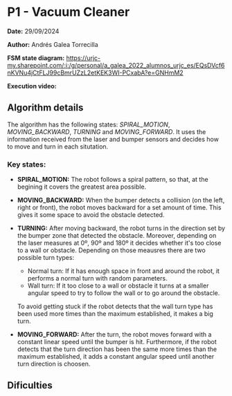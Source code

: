 # P1 - Vacuum Cleaner

**Date:** 29/09/2024

**Author:** Andrés Galea Torrecilla

**FSM state diagram:** https://urjc-my.sharepoint.com/:i:/g/personal/a_galea_2022_alumnos_urjc_es/EQsDVcf6nKVNu4jCtFLJ99cBmrUZzL2etKEK3WI-PCxabA?e=GNHmM2

**Execution video:**

## Algorithm details

The algorithm has the following states: *SPIRAL_MOTION*, *MOVING_BACKWARD*, *TURNING* and *MOVING_FORWARD*. It uses the information received from the laser and bumper sensors and decides how to move and turn in each situtation.

### Key states:
  - **SPIRAL_MOTION:** The robot follows a spiral pattern, so that, at the begining it covers the greatest area possible.

  - **MOVING_BACKWARD:** When the bumper detects a collision (on the left, right or front), the robot moves backward for a set amount of time. This gives it some space to avoid the obstacle detected.
  
  - **TURNING:** After moving backward, the robot turns in the direction set by the bumper zone that detected the obstacle. Moreover, depending on the laser measures at 0º, 90º and 180º it decides whether it's too close to a wall or obstacle. Depending on those meausres there are two possible turn types:
       - Normal turn: If it has enough space in front and around the robot, it performs a normal turn with random parameters.
       - Wall turn: If it too close to a wall or obstacle it turns at a smaller angular speed to try to follow the wall or to go around the obstacle.
         
      To avoid getting stuck if the robot detects that the wall turn type has been used more times than the maximum established, it makes a big turn.
  
  - **MOVING_FORWARD:** After the turn, the robot moves forward with a constant linear speed until the bumper is hit. Furthermore, if the robot detects that the turn direction has been the same more times than the maximum established, it adds a constant angular speed until another turn direction is choosen.






## Dificulties
